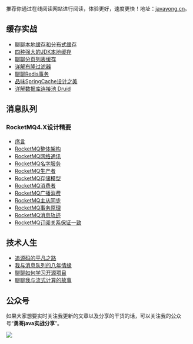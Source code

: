 推荐你通过在线阅读网站进行阅读，体验更好，速度更快！地址：[javayong.cn](https://javayong.cn/)。


## 缓存实战
- [聊聊本地缓存和分布式缓存](./docs/cache/00localandclustercache.md)
- [四种强大的JDK本地缓存](./docs/cache/01fourJDKlocalcache.md)
- [聊聊分页列表缓存](./docs/cache/02pagelistcache.md)
- [详解布隆过滤器](./docs/cache/05boolfilter.md)
- [聊聊Redis事务](./docs/cache/07Redistransaction.md)
- [品味SpringCache设计之美](./docs/cache/09SpringCache.md)
- [详解数据库连接池 Druid](./docs/cache/10DruidDataSource.md)

## 消息队列

### RocketMQ4.X设计精要
- [序言](./docs/mq/rocketmq4/00RocketMQ4_introduce.md)
- [RocketMQ整体架构](./docs/mq/rocketmq4/01RocketMQ4_artch.md)
- [RocketMQ网络通讯](./docs/mq/rocketmq4/01RocketMQ4_network.md)
- [RocketMQ名字服务](./docs/mq/rocketmq4/02RocketMQ4_nameserver.md)
- [RocketMQ生产者](./docs/mq/rocketmq4/03RocketMQ4_producer.md)
- [RocketMQ存储模型](./docs/mq/rocketmq4/04RocketMQ4_store.md)
- [RocketMQ消费者](./docs/mq/rocketmq4/06RocketMQ4_consumer.md)
- [RocketMQ广播消费](./docs/mq/rocketmq4/07RocketMQ4_broadcast_consumer.md)
- [RocketMQ主从同步](./docs/mq/rocketmq4/08RocketMQ4_masterslave.md)
- [RocketMQ事务原理](./docs/mq/rocketmq4/10RocketMQ4_transaction.md)
- [RocketMQ消息轨迹](./docs/mq/rocketmq4/11RocketMQ4_messagetrack.md)
- [RocketMQ订阅关系保证一致](./docs/mq/rocketmq4/13RocketMQ4_subscribe_consistent.md)

## 技术人生

- [追源码的平凡之路](./docs/codelife/runningforcode.md)
- [我与消息队列的八年情缘](./docs/codelife/messagequeuecareer.md)
- [聊聊如何学习开源项目](./docs/codelife/howtolearnopenproject.md)
- [聊聊我与流式计算的故事](./docs/codelife/guotuxuexistorm.md)

## 公众号

如果大家想要实时关注我更新的文章以及分享的干货的话，可以关注我的公众号“**勇哥java实战分享**”。

![](https://javayong.cn/pics/shipinhao/gongzhonghaonew.png)

